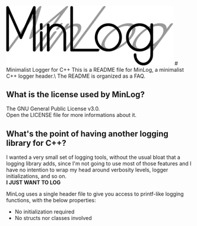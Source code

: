 <img src="https://github.com/MuAlphaOmegaEpsilon/MinLog/blob/master/images/MinLog.png" alt="MinLog" width="450">
# Minimalist Logger for C++
This is a README file for MinLog, a minimalist C++ logger header.\
The README is organized as a FAQ.

## What is the license used by MinLog?
The GNU General Public License v3.0.\
Open the LICENSE file for more informations about it.

## What's the point of having another logging library for C++?
I wanted a very small set of logging tools, without the usual bloat that a logging library adds, since I'm not going to use most of those features and I have no intention to wrap my head around verbosity levels, logger initializations, and so on.\
**I JUST WANT TO LOG**



MinLog uses a single header file to give you access to printf-like logging functions, with the below properties:
* No initialization required
* No structs nor classes involved